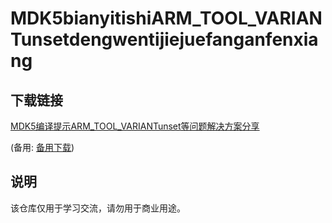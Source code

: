 # MDK5bianyitishiARM_TOOL_VARIANTunsetdengwentijiejuefanganfenxiang

## 下载链接
[MDK5编译提示ARM_TOOL_VARIANTunset等问题解决方案分享](https://pan.quark.cn/s/6286ecec698a) 

(备用: [备用下载](https://pan.baidu.com/s/1PEwHdN9Qc8QX94A0gSVRKA?pwd=ypmx))

## 说明

该仓库仅用于学习交流，请勿用于商业用途。
